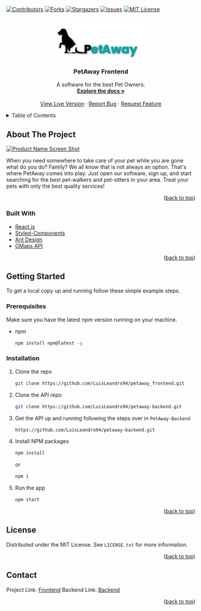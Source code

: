 <div id="top"></div>

[![Contributors][contributors-shield]][contributors-url]
[![Forks][forks-shield]][forks-url]
[![Stargazers][stars-shield]][stars-url]
[![Issues][issues-shield]][issues-url]
[![MIT License][license-shield]][license-url]

<br />
<div align="center">
  <a href="https://github.com/LuisLeandro94/petaway_frontend">
    <img src="src/assets/Logo_PetAway_V1.png" alt="Logo" width="240" height="90.14">
  </a>

<h3 align="center">PetAway Frontend</h3>

  <p align="center">
    A software for the best Pet Owners.
    <br />
    <a href="https://documenter.getpostman.com/view/14342837/UVXkoF1X"><strong>Explore the docs »</strong></a>
    <br />
    <br />
    <a href="https://petaway-dwm.herokuapp.com/">View Live Version</a>
    ·
    <a href="https://github.com/LuisLeandro94/petaway_frontend/issues">Report Bug</a>
    ·
    <a href="https://github.com/LuisLeandro94/petaway_frontend/issues">Request Feature</a>
  </p>
</div>



<!-- TABLE OF CONTENTS -->
<details>
  <summary>Table of Contents</summary>
  <ol>
    <li>
      <a href="#about-the-project">About The Project</a>
      <ul>
        <li><a href="#built-with">Built With</a></li>
      </ul>
    </li>
    <li>
      <a href="#getting-started">Getting Started</a>
      <ul>
        <li><a href="#prerequisites">Prerequisites</a></li>
        <li><a href="#installation">Installation</a></li>
      </ul>
    </li>
    <li><a href="#license">License</a></li>
    <li><a href="#contact">Contact</a></li>
  </ol>
</details>



<!-- ABOUT THE PROJECT -->
## About The Project

[![Product Name Screen Shot](https://imgur.com/a/9s7zkJt)](https://petaway-dwm.herokuapp.com/)

When you need somewhere to take care of your pet while you are gone what do you do? Family? We all know that is not always an option. That's where PetAway comes into play. Just open our software, sign up, and start searching for the best pet-walkers and pet-sitters in your area. Treat your pets with only the best quality services!

<p align="right">(<a href="#top">back to top</a>)</p>



### Built With

* [React.js](https://reactjs.org/)
* [Styled-Components](https://styled-components.com/)
* [Ant Design](https://ant.design/)
* [GMaps API](https://developers.google.com/maps)

<p align="right">(<a href="#top">back to top</a>)</p>



<!-- GETTING STARTED -->
## Getting Started

To get a local copy up and running follow these simple example steps.

### Prerequisites

Make sure you have the latest npm version running on your machine.
* npm
  ```sh
  npm install npm@latest -g
  ```

### Installation

1. Clone the repo
   ```sh
   git clone https://github.com/LuisLeandro94/petaway_frontend.git
   ```
2. Clone the API repo
   ```sh
   git clone https://github.com/LuisLeandro94/petaway-backend.git
   ```
3. Get the API up and running following the steps over in `PetAway-Backend`
   ```sh
   https://github.com/LuisLeandro94/petaway-backend.git
   ```
5. Install NPM packages
   ```sh
   npm install
   ```
   or
   ```sh
   npm i
   ```
4. Run the app
   ```sh
   npm start
   ```

<p align="right">(<a href="#top">back to top</a>)</p>

<!-- LICENSE -->
## License

Distributed under the MIT License. See `LICENSE.txt` for more information.

<p align="right">(<a href="#top">back to top</a>)</p>



<!-- CONTACT -->
## Contact

Project Link: [Frontend](https://github.com/LuisLeandro94/petaway_frontend)
Backend Link: [Backend](https://github.com/LuisLeandro94/petaway-backend)

<p align="right">(<a href="#top">back to top</a>)</p>


<!-- MARKDOWN LINKS & IMAGES -->
<!-- https://www.markdownguide.org/basic-syntax/#reference-style-links -->
[contributors-shield]: https://img.shields.io/github/contributors/LuisLeandro94/petaway_frontend.svg?style=for-the-badge
[contributors-url]: https://github.com/LuisLeandro94/petaway_frontend/graphs/contributors
[forks-shield]: https://img.shields.io/github/forks/LuisLeandro94/petaway_frontend.svg?style=for-the-badge
[forks-url]: https://github.com/LuisLeandro94/petaway_frontend/network/members
[stars-shield]: https://img.shields.io/github/stars/LuisLeandro94/petaway_frontend.svg?style=for-the-badge
[stars-url]: https://github.com/LuisLeandro94/petaway_frontend/stargazers
[issues-shield]: https://img.shields.io/github/issues/LuisLeandro94/petaway_frontend.svg?style=for-the-badge
[issues-url]: https://github.com/LuisLeandro94/petaway_frontend/issues
[license-shield]: https://img.shields.io/github/license/LuisLeandro94/petaway_frontend.svg?style=for-the-badge
[license-url]: https://github.com/LuisLeandro94/petaway_frontend/blob/master/LICENSE.txt
[linkedin-shield]: https://img.shields.io/badge/-LinkedIn-black.svg?style=for-the-badge&logo=linkedin&colorB=555
[linkedin-url]: https://linkedin.com/in/linkedin_username
[product-screenshot]: images/screenshot.png
